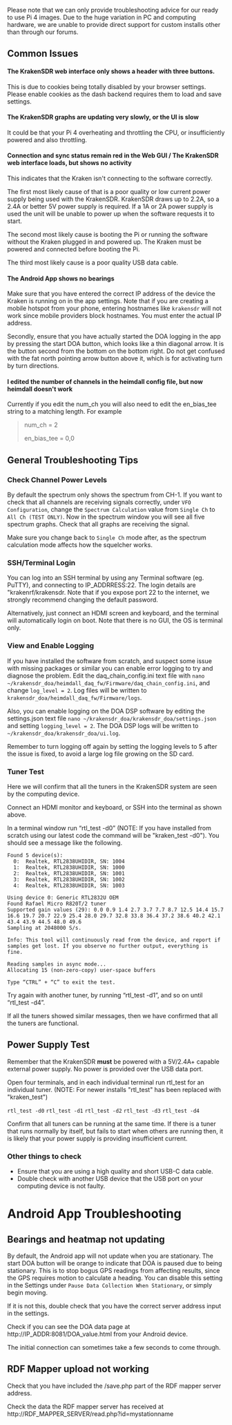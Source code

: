 Please note that we can only provide troubleshooting advice for our ready to use Pi 4 images. Due to the huge variation in PC and computing hardware, we are unable to provide direct support for custom installs other than through our forums.

## Common Issues

#### The KrakenSDR web interface only shows a header with three buttons.
This is due to cookies being totally disabled by your browser settings. Please enable cookies as the dash backend requires them to load and save settings.

#### The KrakenSDR graphs are updating very slowly, or the UI is slow
It could be that your Pi 4 overheating and throttling the CPU, or insufficiently powered and also throttling.

#### Connection and sync status remain red in the Web GUI / The KrakenSDR web interface loads, but shows no activity
This indicates that the Kraken isn't connecting to the software correctly. 

The first most likely cause of that is a poor quality or low current power supply being used with the KrakenSDR. KrakenSDR draws up to 2.2A, so a 2.4A or better 5V power supply is required. If a 1A or 2A power supply is used the unit will be unable to power up when the software requests it to start.

The second most likely cause is booting the Pi or running the software without the Kraken plugged in and powered up. The Kraken must be powered and connected before booting the Pi.

The third most likely cause is a poor quality USB data cable.

#### The Android App shows no bearings
Make sure that you have entered the correct IP address of the device the Kraken is running on in the app settings. Note that if you are creating a mobile hotspot from your phone, entering hostnames like `krakensdr` will not work since mobile providers block hostnames. You must enter the actual IP address.

Secondly, ensure that you have actually started the DOA logging in the app by pressing the start DOA button, which looks like a thin diagonal arrow. It is the button second from the bottom on the bottom right. Do not get confused with the fat north pointing arrow button above it, which is for activating turn by turn directions.

#### I edited the number of channels in the heimdall config file, but now heimdall doesn't work
Currently if you edit the num_ch you will also need to edit the en_bias_tee string to a matching length. For example
> num_ch = 2
>
> en_bias_tee = 0,0

## General Troubleshooting Tips

### Check Channel Power Levels
By default the spectrum only shows the spectrum from CH-1. If you want to check that all channels are receiving signals correctly, under `VFO Configuration`, change the `Spectrum Calculation` value from `Single Ch` to `All Ch (TEST ONLY)`. Now in the spectrum window you will see all five spectrum graphs. Check that all graphs are receiving the signal.

Make sure you change back to `Single Ch` mode after, as the spectrum calculation mode affects how the squelcher works.

### SSH/Terminal Login
You can log into an SSH terminal by using any Terminal software (eg. PuTTY), and connecting to IP_ADDRRESS:22. The login details are "krakenrf/krakensdr. Note that if you expose port 22 to the internet, we strongly recommend changing the default password.

Alternatively, just connect an HDMI screen and keyboard, and the terminal will automatically login on boot. Note that there is no GUI, the OS is terminal only.

### View and Enable Logging
If you have installed the software from scratch, and suspect some issue with missing packages or similar you can enable error logging to try and diagnose the problem. Edit the daq_chain_config.ini text file with `nano ~/krakensdr_doa/heimdall_daq_fw/Firmware/daq_chain_config.ini`, and change `log_level = 2`. Log files will be written to `krakensdr_doa/heimdall_daq_fw/Firmware/logs`.

Also, you can enable logging on the DOA DSP software by editing the settings.json text file `nano ~/krakensdr_doa/krakensdr_doa/settings.json` and setting `logging_level = 2`. The DOA DSP logs will be written to `~/krakensdr_doa/krakensdr_doa/ui.log`.

Remember to turn logging off again by setting the logging levels to 5 after the issue is fixed, to avoid a large log file growing on the SD card.

### Tuner Test
Here we will confirm that all the tuners in the KrakenSDR system are seen by the computing device. 

Connect an HDMI monitor and keyboard, or SSH into the terminal as shown above.

In a terminal window run “rtl_test -d0” (NOTE: If you have installed from scratch using our latest code the command will be "kraken_test -d0"). You should see a message like the following.

```
Found 5 device(s):
  0:  Realtek, RTL2838UHIDIR, SN: 1004
  1:  Realtek, RTL2838UHIDIR, SN: 1000
  2:  Realtek, RTL2838UHIDIR, SN: 1001
  3:  Realtek, RTL2838UHIDIR, SN: 1002
  4:  Realtek, RTL2838UHIDIR, SN: 1003

Using device 0: Generic RTL2832U OEM
Found Rafael Micro R820T/2 tuner
Supported gain values (29): 0.0 0.9 1.4 2.7 3.7 7.7 8.7 12.5 14.4 15.7 16.6 19.7 20.7 22.9 25.4 28.0 29.7 32.8 33.8 36.4 37.2 38.6 40.2 42.1 43.4 43.9 44.5 48.0 49.6
Sampling at 2048000 S/s.

Info: This tool will continuously read from the device, and report if samples get lost. If you observe no further output, everything is fine.

Reading samples in async mode...
Allocating 15 (non-zero-copy) user-space buffers

Type “CTRL” + “C” to exit the test.
```

Try again with another tuner, by running “rtl_test -d1”, and so on until “rtl_test -d4”.

If all the tuners showed similar messages, then we have confirmed that all the tuners are functional.

## Power Supply Test
Remember that the KrakenSDR **must** be powered with a 5V/2.4A+ capable external power supply. No power is provided over the USB data port.

Open four terminals, and in each individual terminal run rtl_test for an individual tuner. (NOTE: For newer installs "rtl_test" has been replaced with "kraken_test")

`rtl_test -d0`
`rtl_test -d1`
`rtl_test -d2`
`rtl_test -d3`
`rtl_test -d4`

Confirm that all tuners can be running at the same time. If there is a tuner that runs normally by itself, but fails to start when others are running then, it is likely that your power supply is providing insufficient current.

### Other things to check

* Ensure that you are using a high quality and short USB-C data cable.
* Double check with another USB device that the USB port on your computing device is not faulty.

# Android App Troubleshooting

## Bearings and heatmap not updating
By default, the Android app will not update when you are stationary. The start DOA button will be orange to indicate that DOA is paused due to being stationary. This is to stop bogus GPS readings from affecting results, since the GPS requires motion to calculate a heading. You can disable this setting in the Settings under `Pause Data Collection When Stationary`, or simply begin moving.

If it is not this, double check that you have the correct server address input in the settings.

Check if you can see the DOA data page at http://IP_ADDR:8081/DOA_value.html from your Android device.

The initial connection can sometimes take a few seconds to come through.

## RDF Mapper upload not working
Check that you have included the /save.php part of the RDF mapper server address. 

Check the data the RDF mapper server has received at http://RDF_MAPPER_SERVER/read.php?id=mystationname
